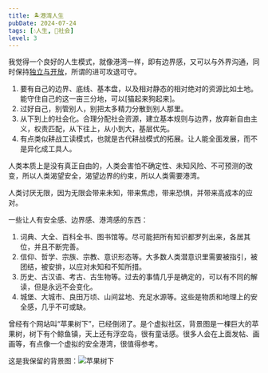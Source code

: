 ```yaml
---
title: 🏝️港湾人生
pubDate: 2024-07-24
tags: [💧人生, 👫社会]
level: 3
---
```


我觉得一个良好的人生模式，就像港湾一样，即有边界感，又可以与外界沟通，同时保持[独立与开放](/xyy/20240716b)，所谓的进可攻退可守。

1. 要有自己的边界、底线、基本盘，以及相对静态的相对绝对的资源比如土地。能守住自己的这一亩三分地，可以[猫起来狗起来]。
2. 过好自己，别管别人，别把太多精力分散到别人那里。
3. 从下到上的社会化。合理分配社会资源，建立基本规则与边界，放弃新自由主义，权责匹配，从下往上，从小到大，基层优先。
4. 有点类似耕战工读模式，也就是古代耕战模式的拓展。让人能全面发展，而不是异化成工具人。

人类本质上是没有真正自由的，人类会害怕不确定性、未知风险、不可预测的改变，所以人类渴望安全，渴望边界的约束，所以人类需要港湾。

人类讨厌无限，因为无限会带来未知，带来焦虑，带来恐惧，并带来高成本的应对。

一些让人有安全感、边界感、港湾感的东西：

1. 词典、大全、百科全书、图书馆等。尽可能把所有知识都罗列出来，各居其位，并且不断完善。
2. 信仰、哲学、宗族、宗教、意识形态等。大多数人类潜意识里需要被指引，被团结，被安排，以应对未知和不知所措。
3. 历史、古汉语、考古、古生物等。过去的事情几乎是确定的，可以有不同的解读，但是永远不会变化。
4. 城堡、大城市、良田万顷、山间盆地、充足水源等。这些是物质和地理上的安全感，几乎不可或缺。

曾经有个网站叫“苹果树下”，已经倒闭了。是个虚拟社区，背景图是一棵巨大的苹果树，树下有个鲸鱼镇，天上还有浮空岛，很有童话感。很多人会在上面发帖、画画等，有点像一个虚拟的安全港湾，很值得参考。

这是我保留的背景图：![苹果树下](/images/shuxia.jpg)
